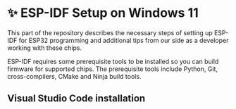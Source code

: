 # ✨ ESP-IDF Setup on Windows 11
This part of the repository describes the necessary steps of setting up ESP-IDF for ESP32 programming and additional tips from our side as a developer working with these chips.

ESP-IDF requires some prerequisite tools to be installed so you can build firmware for supported chips. The prerequisite tools include Python, Git, cross-compilers, CMake and Ninja build tools.

## Visual Studio Code installation
